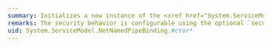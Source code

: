 ```yaml
---
summary: Initializes a new instance of the <xref href="System.ServiceModel.NetNamedPipeBinding"></xref> class.
remarks: The security behavior is configurable using the optional `securityMode` parameter in the constructor.
uid: System.ServiceModel.NetNamedPipeBinding.#ctor*
---
```

